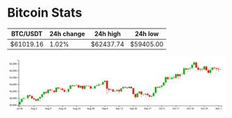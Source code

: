# Bitcoin Stats

BTC/USDT|24h change|24h high|24h low|
|---|---|---|---|
|$61019.16|1.02%|$62437.74|$59405.00|

<img src="./chart.svg">
